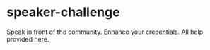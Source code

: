 # speaker-challenge
Speak in front of the community. Enhance your credentials. All help provided here.
